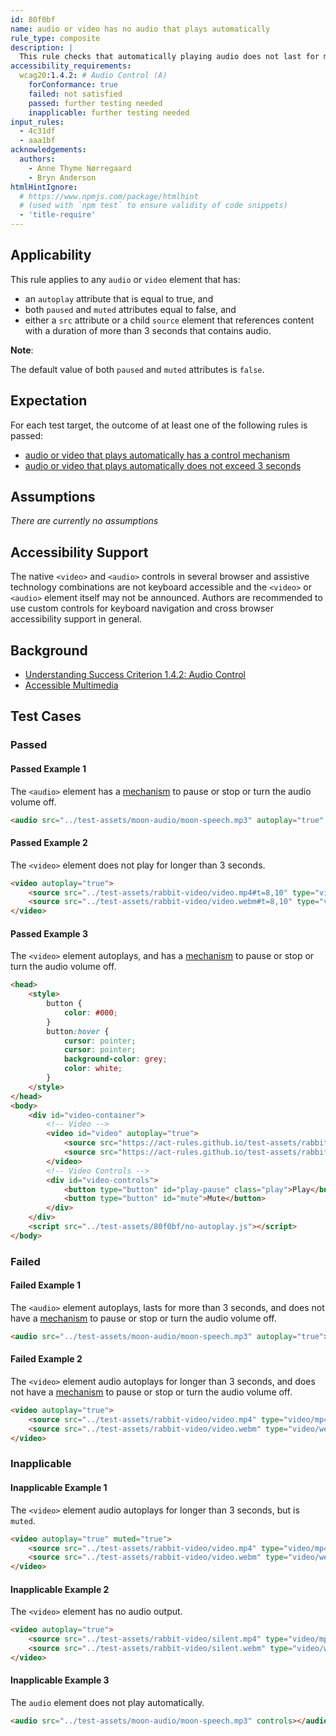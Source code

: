 ```yaml
---
id: 80f0bf
name: audio or video has no audio that plays automatically
rule_type: composite
description: |
  This rule checks that automatically playing audio does not last for more than 3 seconds, or the audio has a control mechanism to stop or mute it.
accessibility_requirements:
  wcag20:1.4.2: # Audio Control (A)
    forConformance: true
    failed: not satisfied
    passed: further testing needed
    inapplicable: further testing needed
input_rules:
  - 4c31df
  - aaa1bf
acknowledgements:
  authors:
    - Anne Thyme Nørregaard
    - Bryn Anderson
htmlHintIgnore:
  # https://www.npmjs.com/package/htmlhint
  # (used with `npm test` to ensure validity of code snippets)
  - 'title-require'
---
```


## Applicability

This rule applies to any `audio` or `video` element that has:

- an `autoplay` attribute that is equal to true, and
- both `paused` and `muted` attributes equal to false, and
- either a `src` attribute or a child `source` element that references content with a duration of more than 3 seconds that contains audio.

**Note**:

The default value of both `paused` and `muted` attributes is `false`.

## Expectation

For each test target, the outcome of at least one of the following rules is passed:

- [audio or video that plays automatically has a control mechanism](https://act-rules.github.io/rules/4c31df)
- [audio or video that plays automatically does not exceed 3 seconds](https://act-rules.github.io/rules/aaa1bf)

## Assumptions

_There are currently no assumptions_

## Accessibility Support

The native `<video>` and `<audio>` controls in several browser and assistive technology combinations are not keyboard accessible and the `<video>` or `<audio>` element itself may not be announced. Authors are recommended to use custom controls for keyboard navigation and cross browser accessibility support in general.

## Background

- [Understanding Success Criterion 1.4.2: Audio Control](https://www.w3.org/WAI/WCAG21/Understanding/audio-control.html)
- [Accessible Multimedia](https://developer.mozilla.org/en-US/docs/Learn/Accessibility/Multimedia)

## Test Cases

### Passed

#### Passed Example 1

The `<audio>` element has a [mechanism](https://www.w3.org/TR/WCAG21/#dfn-mechanism) to pause or stop or turn the audio volume off.

```html
<audio src="../test-assets/moon-audio/moon-speech.mp3" autoplay="true" controls></audio>
```

#### Passed Example 2

The `<video>` element does not play for longer than 3 seconds.

```html
<video autoplay="true">
	<source src="../test-assets/rabbit-video/video.mp4#t=8,10" type="video/mp4" />
	<source src="../test-assets/rabbit-video/video.webm#t=8,10" type="video/webm" />
</video>
```

#### Passed Example 3

The `<video>` element autoplays, and has a [mechanism](https://www.w3.org/TR/WCAG21/#dfn-mechanism) to pause or stop or turn the audio volume off.

```html
<head>
	<style>
		button {
			color: #000;
		}
		button:hover {
			cursor: pointer;
			cursor: pointer;
			background-color: grey;
			color: white;
		}
	</style>
</head>
<body>
	<div id="video-container">
		<!-- Video -->
		<video id="video" autoplay="true">
			<source src="https://act-rules.github.io/test-assets/rabbit-video/video.mp4" type="video/mp4" />
			<source src="https://act-rules.github.io/test-assets/rabbit-video/video.webm" type="video/webm" />
		</video>
		<!-- Video Controls -->
		<div id="video-controls">
			<button type="button" id="play-pause" class="play">Play</button>
			<button type="button" id="mute">Mute</button>
		</div>
	</div>
	<script src="../test-assets/80f0bf/no-autoplay.js"></script>
</body>
```

### Failed

#### Failed Example 1

The `<audio>` element autoplays, lasts for more than 3 seconds, and does not have a [mechanism](https://www.w3.org/TR/WCAG21/#dfn-mechanism) to pause or stop or turn the audio volume off.

```html
<audio src="../test-assets/moon-audio/moon-speech.mp3" autoplay="true"></audio>
```

#### Failed Example 2

The `<video>` element audio autoplays for longer than 3 seconds, and does not have a [mechanism](https://www.w3.org/TR/WCAG21/#dfn-mechanism) to pause or stop or turn the audio volume off.

```html
<video autoplay="true">
	<source src="../test-assets/rabbit-video/video.mp4" type="video/mp4" />
	<source src="../test-assets/rabbit-video/video.webm" type="video/webm" />
</video>
```

### Inapplicable

#### Inapplicable Example 1

The `<video>` element audio autoplays for longer than 3 seconds, but is `muted`.

```html
<video autoplay="true" muted="true">
	<source src="../test-assets/rabbit-video/video.mp4" type="video/mp4" />
	<source src="../test-assets/rabbit-video/video.webm" type="video/webm" />
</video>
```

#### Inapplicable Example 2

The `<video>` element has no audio output.

```html
<video autoplay="true">
	<source src="../test-assets/rabbit-video/silent.mp4" type="video/mp4" />
	<source src="../test-assets/rabbit-video/silent.webm" type="video/webm" />
</video>
```

#### Inapplicable Example 3

The `audio` element does not play automatically.

```html
<audio src="../test-assets/moon-audio/moon-speech.mp3" controls></audio>
```
